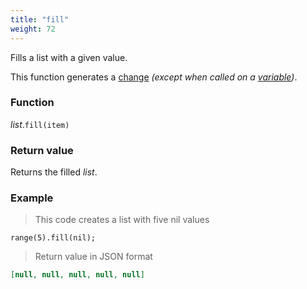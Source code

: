 ```yaml
---
title: "fill"
weight: 72
---
```


Fills a list with a given value.

This function generates a [change](../../../overview/changes) *(except when called on a [variable](../../../overview/variable))*.

### Function

*list*.`fill(item)`

### Return value

Returns the filled _list_.

### Example

> This code creates a list with five nil values

```thingsdb,json_response
range(5).fill(nil);
```

> Return value in JSON format

```json
[null, null, null, null, null]
```
